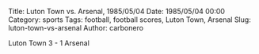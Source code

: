 Title: Luton Town vs. Arsenal, 1985/05/04
Date: 1985/05/04 00:00
Category: sports
Tags: football, football scores, Luton Town, Arsenal
Slug: luton-town-vs-arsenal
Author: carbonero


Luton Town 3 - 1 Arsenal
